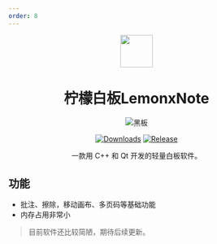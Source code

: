 ```yaml
---
order: 8
---
```


<div align="center">

<img src="/icon/ACS/LemonxNote.png" width="64" />

# 柠檬白板LemonxNote

<ArticleMetadata />

![黑板](/images/LemonxNote/黑板.png)

[![Downloads](https://img.shields.io/github/downloads/lh11117/LemonxNote/total?style=social&label=Downloads&logo=github)](https://github.com/lh11117/LemonxNote/releases/latest)
[![Release](https://img.shields.io/github/v/release/lh11117/LemonxNote?style=flat&color=%233fb950&label=正式版)](https://github.com/lh11117/LemonxNote/releases/latest)

一款用 C++ 和 Qt 开发的轻量白板软件。

</div>

<GitHubCard owner="lh11117" repo="LemonxNote" />

## 功能
- 批注、擦除，移动画布、多页码等基础功能
- 内存占用非常小

> 目前软件还比较简陋，期待后续更新。
